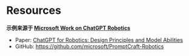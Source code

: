 # Resources

**示例来源于 [Microsoft Work on ChatGPT Robotics](https://www.microsoft.com/en-us/research/group/autonomous-systems-group-robotics/articles/chatgpt-for-robotics/)**

- Paper: [ChatGPT for Robotics: Design Principles and Model Abilities](https://www.microsoft.com/en-us/research/uploads/prod/2023/02/ChatGPT___Robotics.pdf)
- GitHub: https://github.com/microsoft/PromptCraft-Robotics
